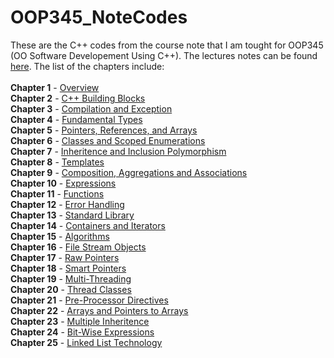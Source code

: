 # OOP345_NoteCodes
These are the C++ codes from the course note that I am tought for OOP345 (OO Software Developement Using C++). The lectures notes can be found <a href="https://scs.senecac.on.ca/~oop345/">here</a>. The list of the chapters include:<br><br>
  <strong>Chapter 1</strong> - <a href="#">Overview</a><br>
  <strong>Chapter 2</strong> - <a href="https://github.com/HussainIslam/OOP345_NoteCodes/tree/master/Chapter%202%20-%20C%2B%2B%20Building%20Blocks">C++ Building Blocks</a><br>
  <strong>Chapter 3</strong> - <a href="https://github.com/HussainIslam/OOP345_NoteCodes/tree/master/Chapter%203%20-%20Compilation%20and%20Execution">Compilation and Exception</a><br>
  <strong>Chapter 4</strong> - <a href="https://github.com/HussainIslam/OOP345_NoteCodes/tree/master/Chapter%204%20-%20Fundamental%20Types">Fundamental Types</a><br>
  <strong>Chapter 5</strong> - <a href="https://github.com/HussainIslam/OOP345_NoteCodes/tree/master/Chapter%205%20-%20Pointers%2C%20References%20and%20Arrays">Pointers, References, and Arrays</a><br>
  <strong>Chapter 6</strong> - <a href="https://github.com/HussainIslam/OOP345_NoteCodes/tree/master/Chapter%206%20-%20Classes%20and%20Scoped%20Enumerations">Classes and Scoped Enumerations</a><br>
  <strong>Chapter 7</strong> - <a href="https://github.com/HussainIslam/OOP345_NoteCodes/tree/master/Chapter%207%20-%20Inheritence%20and%20Inclusion%20Polymorphism">Inheritence and Inclusion Polymorphism</a><br>
  <strong>Chapter 8</strong> - <a href="https://github.com/HussainIslam/OOP345_NoteCodes/tree/master/Chapter%208%20-%20Template">Templates</a><br>
  <strong>Chapter 9</strong> - <a href="https://github.com/HussainIslam/OOP345_NoteCodes/tree/master/Chapter%209%20-%20Compositions%2C%20Aggregations%2C%20and%20Associations">Composition, Aggregations and Associations</a><br>
  <strong>Chapter 10</strong> - <a href="#">Expressions</a><br>
  <strong>Chapter 11</strong> - <a href="https://github.com/HussainIslam/OOP345_NoteCodes/tree/master/Chapter%2011%20-%20Functions">Functions</a><br>
  <strong>Chapter 12</strong> - <a href="#">Error Handling</a><br>
  <strong>Chapter 13</strong> - <a href="https://github.com/HussainIslam/OOP345_NoteCodes/tree/master/Chapter%2013%20-%20Standard%20Library">Standard Library</a><br>
  <strong>Chapter 14</strong> - <a href="https://github.com/HussainIslam/OOP345_NoteCodes/tree/master/Chapter%2014%20-%20Containers%20and%20Iterators">Containers and Iterators</a><br>
  <strong>Chapter 15</strong> - <a href="https://github.com/HussainIslam/OOP345_NoteCodes/tree/master/Chapter%2015%20-%20Algorithms">Algorithms</a><br>
  <strong>Chapter 16</strong> - <a href="https://github.com/HussainIslam/OOP345_NoteCodes/tree/master/Chapter%2016%20-%20File%20Stream%20Objects">File Stream Objects</a><br>
  <strong>Chapter 17</strong> - <a href="https://github.com/HussainIslam/OOP345_NoteCodes/tree/master/Chapter%2017%20-%20Raw%20Pointers">Raw Pointers</a><br>
  <strong>Chapter 18</strong> - <a href="https://github.com/HussainIslam/OOP345_NoteCodes/tree/master/Chapter%2018%20-%20Smart%20Pointers">Smart Pointers</a><br>
  <strong>Chapter 19</strong> - <a href="https://github.com/HussainIslam/OOP345_NoteCodes/tree/master/Chapter%2019%20-%20Multi-Threading">Multi-Threading</a><br>
  <strong>Chapter 20</strong> - <a href="https://github.com/HussainIslam/OOP345_NoteCodes/tree/master/Chapter%2020%20-%20Thread%20Classes">Thread Classes</a><br>
  <strong>Chapter 21</strong> - <a href="https://github.com/HussainIslam/OOP345_NoteCodes/tree/master/Chapter%2021%20-%20Pre-Processor%20Directives">Pre-Processor Directives</a><br>
  <strong>Chapter 22</strong> - <a href="https://github.com/HussainIslam/OOP345_NoteCodes/tree/master/Chapter%2022%20-%20Arrays%20and%20Pointers%20to%20Arrays">Arrays and Pointers to Arrays</a><br>
  <strong>Chapter 23</strong> - <a href="https://github.com/HussainIslam/OOP345_NoteCodes/tree/master/Chapter%2023%20-%20Multiple%20Inheritance">Multiple Inheritence</a><br>
  <strong>Chapter 24</strong> - <a href="https://github.com/HussainIslam/OOP345_NoteCodes/tree/master/Chapter%2024%20-%20Bit-Wise%20Expressions">Bit-Wise Expressions</a><br>
  <strong>Chapter 25</strong> - <a href="https://github.com/HussainIslam/OOP345_NoteCodes/tree/master/Chapter%2025%20-%20Introduction%20to%20Linked%20Lists">Linked List Technology</a><br>
  <!--<strong>Chapter 26</strong> - <a href="#">Other Topics</a><br>-->

